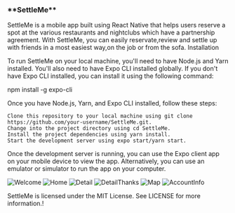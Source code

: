 
<h3>**SettleMe**</h3>

SettleMe is a mobile app built using React Native that helps users reserve a spot at the various restaurants and nightclubs which have a partnership agreement. With SettleMe, you can easily reservate,review and settle up with friends in a most easiest way,on the job or from the sofa.
Installation

To run SettleMe on your local machine, you'll need to have Node.js and Yarn installed. You'll also need to have Expo CLI installed globally. If you don't have Expo CLI installed, you can install it using the following command:

npm install -g expo-cli

Once you have Node.js, Yarn, and Expo CLI installed, follow these steps:

    Clone this repository to your local machine using git clone https://github.com/your-username/SettleMe.git.
    Change into the project directory using cd SettleMe.
    Install the project dependencies using yarn install.
    Start the development server using expo start/yarn start.

Once the development server is running, you can use the Expo client app on your mobile device to view the app. Alternatively, you can use an emulator or simulator to run the app on your computer.



![Welcome](https://user-images.githubusercontent.com/34796503/232209645-79d88d2b-17f5-47ce-979a-6f1ca741b6a2.jpeg)
![Home](https://user-images.githubusercontent.com/34796503/232209628-f961c5f7-0ca6-4c82-8eb0-a0827cc28729.jpeg)
![Detail](https://user-images.githubusercontent.com/34796503/232209672-4d973d89-e229-4ece-a9e3-960049db8b6a.jpeg)
![DetailThanks](https://user-images.githubusercontent.com/34796503/232209681-9b6d0441-b56e-44f0-b35a-059dfd49ed93.jpeg)
![Map](https://user-images.githubusercontent.com/34796503/232209686-b269c791-6072-49c8-a7a0-1f89f09e3075.jpeg)
![AccountInfo](https://user-images.githubusercontent.com/34796503/232209699-fc88542a-4cfc-40e6-adf1-9606a2d2e747.jpeg)


SettleMe is licensed under the MIT License. See LICENSE for more information.!





